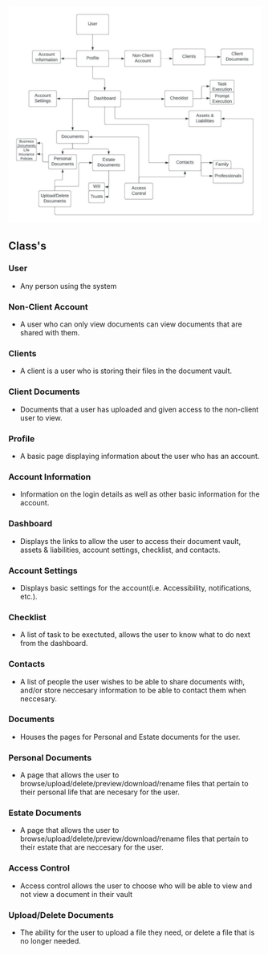 ![Domain Model for First Iteration](https://github.com/nateslagter/EstateVault/blob/main/Design/DomainModelFirstIteration.jpeg)

## Class's

### User
- Any person using the system

### Non-Client Account
- A user who can only view documents can view documents that are shared with them.

### Clients
- A client is a user who is storing their files in the document vault.

### Client Documents
- Documents that a user has uploaded and given access to the non-client user to view.

### Profile
- A basic page displaying information about the user who has an account.

### Account Information
- Information on the login details as well as other basic information for the account.

### Dashboard
- Displays the links to allow the user to access their document vault, assets & liabilities, account settings, checklist, and contacts.

### Account Settings
- Displays basic settings for the account(i.e. Accessibility, notifications, etc.).

### Checklist
- A list of task to be exectuted, allows the user to know what to do next from the dashboard.

### Contacts
- A list of people the user wishes to be able to share documents with, and/or store neccesary information to be able to contact them when neccesary.

### Documents
- Houses the pages for Personal and Estate documents for the user.

### Personal Documents
- A page that allows the user to browse/upload/delete/preview/download/rename files that pertain to their personal life that are necesary for the user.

### Estate Documents
- A page that allows the user to browse/upload/delete/preview/download/rename files that pertain to their estate that are neccesary for the user.

### Access Control
- Access control allows the user to choose who will be able to view and not view a document in their vault

### Upload/Delete Documents
- The ability for the user to upload a file they need, or delete a file that is no longer needed.
